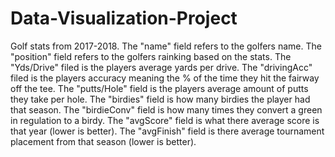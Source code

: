 # Data-Visualization-Project
Golf stats from 2017-2018.
The "name" field refers to the golfers name.
The "position" field refers to the golfers rainking based on the stats.
The "Yds/Drive" filed is the players average yards per drive.
The "drivingAcc" filed is the players accuracy meaning the % of the time they hit the fairway off the tee.
The "putts/Hole" field is the players average amount of putts they take per hole.
The "birdies" field is how many birdies the player had that season.
The "birdieConv" field is how many times they convert a green in regulation to a birdy.
The "avgScore" field is what there average score is that year (lower is better).
The "avgFinish" field is there average tournament placement from that season (lower is better).
